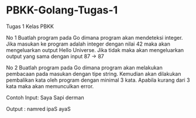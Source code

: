 # PBKK-Golang-Tugas-1
Tugas 1 Kelas PBKK

No 1
Buatlah program pada Go dimana program akan mendeteksi integer. Jika masukan ke program adalah integer dengan nilai 42 maka akan mengeluarkan output Hello Universe. Jika tidak maka akan mengeluarkan output yang sama dengan input 87 -> 87

No 2
Buatlah program pada Go dimana program akan melakukan pembacaan pada masukan dengan tipe string. Kemudian akan dilakukan pembalikan kata oleh program dengan minimal 3 kata. Apabila kurang dari 3 kata maka akan memunculkan error.

Contoh Input:
Saya Sapi derman

Output :
namred ipaS ayaS
